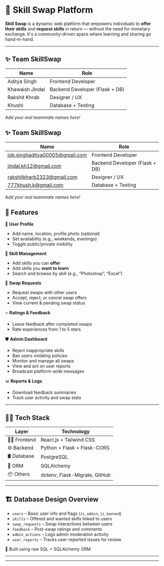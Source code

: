 # 🔄 Skill Swap Platform

**Skill Swap** is a dynamic web platform that empowers individuals to **offer their skills** and **request skills** in return — without the need for monetary exchange. It's a community-driven space where learning and sharing go hand-in-hand.

---
## ✨ Team SkillSwap

| Name               | Role                     |
|--------------------|--------------------------|
| Aditya Singh        | Frontend Developer
| Khawaish Jindal    | Backend Developer (Flask + DB) |
| Rakshit Khrab      | Designer / UX |
| Khushi             | Database + Testing |

_Add your real teammate names here!_
## ✨ Team SkillSwap

| Name               | Role                     |
|--------------------|--------------------------|
| job.singhaditya00005@gmail.com  | Frontend Developer
| jindal.kh12@gmail.com   | Backend Developer (Flask + DB) |
| rakshitkharb2323@gmail.com     | Designer / UX |
| 777khush.k@gmail.com          | Database + Testing |

_Add your real teammate names here!_


## 🚀 Features

👤 **User Profile**
- Add name, location, profile photo (optional)
- Set availability (e.g., weekends, evenings)
- Toggle public/private visibility

🎯 **Skill Management**
- Add skills you can **offer**
- Add skills you **want to learn**
- Search and browse by skill (e.g., “Photoshop”, “Excel”)

🔁 **Swap Requests**
- Request swaps with other users
- Accept, reject, or cancel swap offers
- View current & pending swap status

⭐ **Ratings & Feedback**
- Leave feedback after completed swaps
- Rate experiences from 1 to 5 stars

🛡️ **Admin Dashboard**
- Reject inappropriate skills
- Ban users violating policies
- Monitor and manage all swaps
- View and act on user reports
- Broadcast platform-wide messages

📊 **Reports & Logs**
- Download feedback summaries
- Track user activity and swap stats

---

## 🧑‍💻 Tech Stack

| Layer        | Technology |
|--------------|------------|
| 👨‍🎨 Frontend   | React.js + Tailwind CSS |
| ⚙️ Backend     | Python + Flask + Flask-CORS |
| 🛢️ Database    | PostgreSQL |
| 🔗 ORM         | SQLAlchemy |
| 📦 Others      | dotenv, Flask-Migrate, GitHub |

---

## 🏗️ Database Design Overview

- `users` – Basic user info and flags (`is_admin`, `is_banned`)
- `skills` – Offered and wanted skills linked to users
- `swap_requests` – Swap interactions between users
- `feedback` – Post-swap ratings and comments
- `admin_actions` – Logs admin moderation activity
- `user_reports` – Tracks user-reported issues for review

📌 Built using raw SQL + SQLAlchemy ORM

---



---



